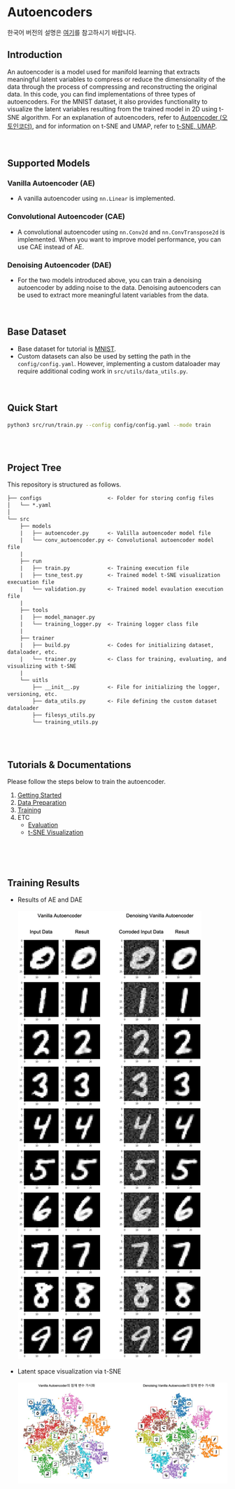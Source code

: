 # Autoencoders
한국어 버전의 설명은 [여기](./docs/README_ko.md)를 참고하시기 바랍니다.

## Introduction
An autoencoder is a model used for manifold learning that extracts meaningful latent variables to compress or reduce the dimensionality of the data through the process of compressing and reconstructing the original data. 
In this code, you can find implementations of three types of autoencoders.
For the MNIST dataset, it also provides functionality to visualize the latent variables resulting from the trained model in 2D using t-SNE algorithm.
For an explanation of autoencoders, refer to [Autoencoder (오토인코더)](https://ljm565.github.io/contents/ManifoldLearning1.html), and for information on t-SNE and UMAP, refer to [t-SNE, UMAP](https://ljm565.github.io/contents/ManifoldLearning2.html).
<br><br><br>

## Supported Models
### Vanilla Autoencoder (AE)
* A vanilla autoencoder using `nn.Linear` is implemented.

### Convolutional Autoencoder (CAE)
* A convolutional autoencoder using `nn.Conv2d` and `nn.ConvTranspose2d` is implemented.
When you want to improve model performance, you can use CAE instead of AE.

### Denoising Autoencoder (DAE)
* For the two models introduced above, you can train a denoising autoencoder by adding noise to the data.
Denoising autoencoders can be used to extract more meaningful latent variables from the data.
<br><br><br>

## Base Dataset
* Base dataset for tutorial is [MNIST](http://yann.lecun.com/exdb/mnist/).
* Custom datasets can also be used by setting the path in the `config/config.yaml`.
However, implementing a custom dataloader may require additional coding work in `src/utils/data_utils.py`.
<br><br><br>

## Quick Start
```bash
python3 src/run/train.py --config config/config.yaml --mode train
```
<br><br>

## Project Tree
This repository is structured as follows.
```
├── configs                     <- Folder for storing config files
│   └── *.yaml
│
└── src      
    ├── models
    |   ├── autoencoder.py      <- Valilla autoencoder model file
    |   └── conv_autoencoder.py <- Convolutional autoencoder model file
    |
    ├── run                   
    |   ├── train.py            <- Training execution file
    |   ├── tsne_test.py        <- Trained model t-SNE visualization execuation file
    |   └── validation.py       <- Trained model evaulation execution file
    | 
    ├── tools                   
    |   ├── model_manager.py          
    |   └── training_logger.py  <- Training logger class file
    |
    ├── trainer                 
    |   ├── build.py            <- Codes for initializing dataset, dataloader, etc.
    |   └── trainer.py          <- Class for training, evaluating, and visualizing with t-SNE
    |
    └── uitls                   
        ├── __init__.py         <- File for initializing the logger, versioning, etc.
        ├── data_utils.py       <- File defining the custom dataset dataloader
        ├── filesys_utils.py       
        └── training_utils.py     
```
<br><br>

## Tutorials & Documentations
Please follow the steps below to train the autoencoder.

1. [Getting Started](./docs/1_getting_started.md)
2. [Data Preparation](./docs/2_data_preparation.md)
3. [Training](./docs/3_trainig.md)
4. ETC
   * [Evaluation](./docs/4_model_evaluation.md)
   * [t-SNE Visualization](./docs/5_tsne_visualization.md)

<br><br><br>


## Training Results
* Results of AE and DAE<br><br>
![AE results](docs/figs/img1.jpg)<br><br>
* Latent space visualization via t-SNE<br><br>
![AE results](docs/figs/img2.jpg)
<br><br><br>




